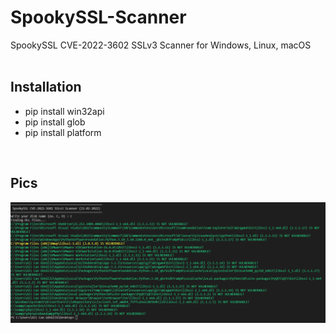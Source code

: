 # SpookySSL-Scanner
SpookySSL CVE-2022-3602 SSLv3 Scanner for Windows, Linux, macOS
<br><br>
<h2>Installation</h2>
<ul>
<li>pip install win32api</li>
<li>pip install glob</li>
<li>pip install platform</li>
</ul>
<br>
<h2>Pics</h2>
<img src="spooky.png" />
